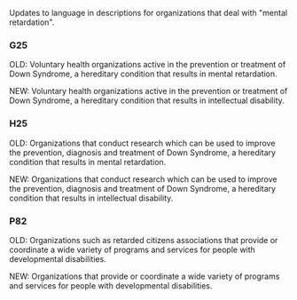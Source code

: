 Updates to language in descriptions for organizations that deal with "mental retardation". 

### G25

OLD: Voluntary health organizations active in the prevention or treatment of Down Syndrome, a hereditary condition that results in mental retardation.

NEW: Voluntary health organizations active in the prevention or treatment of Down Syndrome, a hereditary condition that results in intellectual disability.

### H25

OLD: Organizations that conduct research which can be used to improve the prevention, diagnosis and treatment of Down Syndrome, a hereditary condition that results in mental retardation.

NEW: Organizations that conduct research which can be used to improve the prevention, diagnosis and treatment of Down Syndrome, a hereditary condition that results in intellectual disability.

### P82

OLD: Organizations such as retarded citizens associations that provide or coordinate a wide variety of programs and services for people with developmental disabilities.

NEW: Organizations that provide or coordinate a wide variety of programs and services for people with developmental disabilities.
